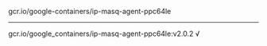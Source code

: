 gcr.io/google-containers/ip-masq-agent-ppc64le 

----
gcr.io/google_containers/ip-masq-agent-ppc64le:v2.0.2 √


